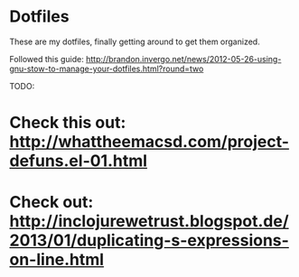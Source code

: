 # Dotfiles

These are my dotfiles, finally getting around to get them organized.

Followed this guide: http://brandon.invergo.net/news/2012-05-26-using-gnu-stow-to-manage-your-dotfiles.html?round=two

TODO:

# Check this out: http://whattheemacsd.com/project-defuns.el-01.html
# Check out: http://inclojurewetrust.blogspot.de/2013/01/duplicating-s-expressions-on-line.html